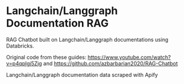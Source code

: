 # Langchain/Langgraph Documentation RAG

RAG Chatbot built on Langchain/Langgraph documentations using Databricks. 

Original code from these guides: https://www.youtube.com/watch?v=p4qpIgj5Zjg and https://github.com/azbarbarian2020/RAG-Chatbot

Langchain/Langgraph documentation data scraped with Apify